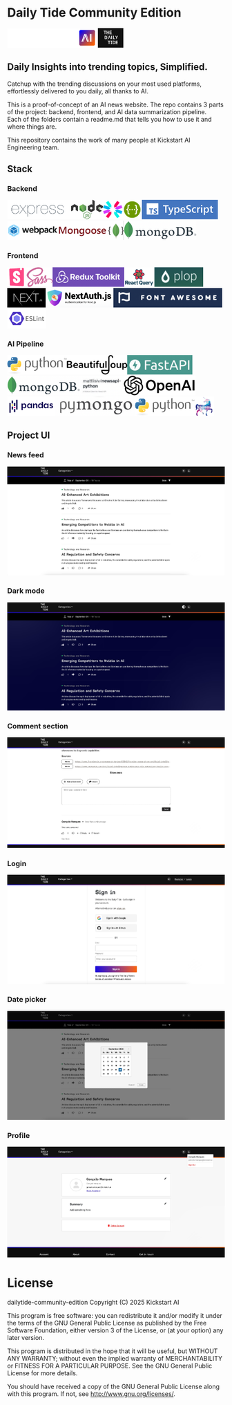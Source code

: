 # Daily Tide Community Edition

<img src="https://github.com/Kickstartai-product/dailytide-community-edition/blob/main/repo-assets/logo-kai.svg?raw=true" height="45" /><img src="https://github.com/Kickstartai-product/dailytide-community-edition/blob/main/repo-assets/logo.png?raw=true" height="45" />

## Daily Insights into trending topics, Simplified.

Catchup with the trending discussions on your most used platforms, effortlessly delivered to you daily, all thanks to AI.<br>

This is a proof-of-concept of an AI news website. The repo contains 3 parts of the project: backend, frontend, and AI data summarization pipeline.<br>
Each of the folders contain a readme.md that tells you how to use it and where things are. <br>

This repository contains the work of many people at Kickstart AI Engineering team.<br>

## Stack

### Backend

<img src="https://github.com/Kickstartai-product/dailytide-community-edition/blob/main/repo-assets/expressjs.png?raw=true" height="45" /><img src="https://github.com/Kickstartai-product/dailytide-community-edition/blob/main/repo-assets/nodejs.svg?raw=true" height="45" /><img src="https://github.com/Kickstartai-product/dailytide-community-edition/blob/main/repo-assets/jwt.svg?raw=true" height="45" /><img src="https://github.com/Kickstartai-product/dailytide-community-edition/blob/main/repo-assets/swagger.png?raw=true" height="45" /><img src="https://github.com/Kickstartai-product/dailytide-community-edition/blob/main/repo-assets/typescript.png?raw=true" height="45" /><img src="https://github.com/Kickstartai-product/dailytide-community-edition/blob/main/repo-assets/webpack.png?raw=true" height="45" /><img src="https://github.com/Kickstartai-product/dailytide-community-edition/blob/main/repo-assets/mongoose.png?raw=true" height="45" /><img src="https://github.com/Kickstartai-product/dailytide-community-edition/blob/main/repo-assets/mongodb.png?raw=true" height="45" />

### Frontend

<img src="https://github.com/Kickstartai-product/dailytide-community-edition/blob/main/repo-assets/storybook.png?raw=true" height="45" /><img src="https://github.com/Kickstartai-product/dailytide-community-edition/blob/main/repo-assets/sass.png?raw=true" height="45" /><img src="https://github.com/Kickstartai-product/dailytide-community-edition/blob/main/repo-assets/redux-toolkit.png?raw=true" height="45" /><img src="https://github.com/Kickstartai-product/dailytide-community-edition/blob/main/repo-assets/react-query.png?raw=true" height="45" /><img src="https://github.com/Kickstartai-product/dailytide-community-edition/blob/main/repo-assets/plopjs.png?raw=true" height="45" /><img src="https://github.com/Kickstartai-product/dailytide-community-edition/blob/main/repo-assets/nextjs.png?raw=true" height="45" /><img src="https://github.com/Kickstartai-product/dailytide-community-edition/blob/main/repo-assets/next-auth.png?raw=true" height="45" /><img src="https://github.com/Kickstartai-product/dailytide-community-edition/blob/main/repo-assets/font-awesome.png?raw=true" height="45" /><img src="https://github.com/Kickstartai-product/dailytide-community-edition/blob/main/repo-assets/eslint.png?raw=true" height="45" />

### AI Pipeline

<img src="https://github.com/Kickstartai-product/dailytide-community-edition/blob/main/repo-assets/python.png?raw=true" height="45" /><img src="https://github.com/Kickstartai-product/dailytide-community-edition/blob/main/repo-assets/beautifulsoup.png?raw=true" height="45" /><img src="https://github.com/Kickstartai-product/dailytide-community-edition/blob/main/repo-assets/fastapi.png?raw=true" height="45" /><img src="https://github.com/Kickstartai-product/dailytide-community-edition/blob/main/repo-assets/mongodb.png?raw=true" height="45" /><img src="https://github.com/Kickstartai-product/dailytide-community-edition/blob/main/repo-assets/newsapi-python.png?raw=true" height="45" /><img src="https://github.com/Kickstartai-product/dailytide-community-edition/blob/main/repo-assets/openai.png?raw=true" height="45" /><img src="https://github.com/Kickstartai-product/dailytide-community-edition/blob/main/repo-assets/pandas.png?raw=true" height="45" /><img src="https://github.com/Kickstartai-product/dailytide-community-edition/blob/main/repo-assets/pymongo.png?raw=true" height="45" /><img src="https://github.com/Kickstartai-product/dailytide-community-edition/blob/main/repo-assets/python.png?raw=true" height="45" /><img src="https://github.com/Kickstartai-product/dailytide-community-edition/blob/main/repo-assets/uvicorn.png?raw=true" height="45" />

## Project UI

### News feed

![News feed](https://github.com/Kickstartai-product/dailytide-community-edition/blob/main/repo-assets/news-feed.jpg?raw=true)

### Dark mode

![Dark mode](https://github.com/Kickstartai-product/dailytide-community-edition/blob/main/repo-assets/dark-mode.jpg?raw=true)

### Comment section

![Comment section](https://github.com/Kickstartai-product/dailytide-community-edition/blob/main/repo-assets/comment-section.jpg?raw=true)

### Login

![Login](https://github.com/Kickstartai-product/dailytide-community-edition/blob/main/repo-assets/login.jpg?raw=true)

### Date picker

![Date picker](https://github.com/Kickstartai-product/dailytide-community-edition/blob/main/repo-assets/date-picker.jpg?raw=true)

### Profile

![Profile](https://github.com/Kickstartai-product/dailytide-community-edition/blob/main/repo-assets/profile.jpg?raw=true)

# License

dailytide-community-edition
Copyright (C) 2025 Kickstart AI

This program is free software: you can redistribute it and/or modify
it under the terms of the GNU General Public License as published by
the Free Software Foundation, either version 3 of the License, or
(at your option) any later version.

This program is distributed in the hope that it will be useful,
but WITHOUT ANY WARRANTY; without even the implied warranty of
MERCHANTABILITY or FITNESS FOR A PARTICULAR PURPOSE. See the
GNU General Public License for more details.

You should have received a copy of the GNU General Public License
along with this program. If not, see <http://www.gnu.org/licenses/>.
